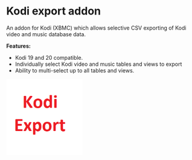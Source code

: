 # Kodi export addon
An addon for Kodi (XBMC) which allows selective CSV exporting of Kodi video and 
music database data.


<b>Features:</b>
- Kodi 19 and 20 compatible.
- Individually select Kodi video and music tables and views to export
- Ability to multi-select up to all tables and views.

<img src="resources/icon.png" width="40%">

